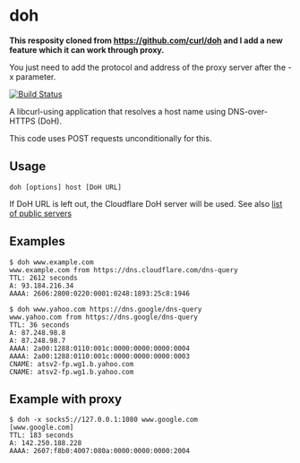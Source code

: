 # doh

**This resposity cloned from https://github.com/curl/doh and I add a new feature which it can work through proxy.**

You just need to add the protocol and address of the proxy server after the -x parameter.

[![Build Status](https://travis-ci.org/curl/doh.svg?branch=master)](https://travis-ci.org/curl/doh)

 A libcurl-using application that resolves a host name using DNS-over-HTTPS
 (DoH).

 This code uses POST requests unconditionally for this.

## Usage

    doh [options] host [DoH URL]

If DoH URL is left out, the Cloudflare DoH server will be used. See also [list
of public
servers](https://github.com/curl/curl/wiki/DNS-over-HTTPS#publicly-available-servers)

## Examples

    $ doh www.example.com
    www.example.com from https://dns.cloudflare.com/dns-query
    TTL: 2612 seconds
    A: 93.184.216.34
    AAAA: 2606:2800:0220:0001:0248:1893:25c8:1946

    $ doh www.yahoo.com https://dns.google/dns-query
    www.yahoo.com from https://dns.google/dns-query
    TTL: 36 seconds
    A: 87.248.98.8
    A: 87.248.98.7
    AAAA: 2a00:1288:0110:001c:0000:0000:0000:0004
    AAAA: 2a00:1288:0110:001c:0000:0000:0000:0003
    CNAME: atsv2-fp.wg1.b.yahoo.com
    CNAME: atsv2-fp.wg1.b.yahoo.com


## Example with proxy
```
$ doh -x socks5://127.0.0.1:1080 www.google.com
[www.google.com]
TTL: 183 seconds
A: 142.250.188.228
AAAA: 2607:f8b0:4007:080a:0000:0000:0000:2004
```

